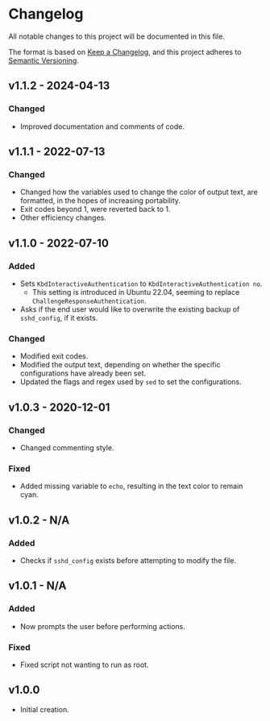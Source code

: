 # Changelog

All notable changes to this project will be documented in this file.

The format is based on [Keep a Changelog](https://keepachangelog.com/en/1.0.0/), and this project adheres to [Semantic Versioning](https://semver.org/spec/v2.0.0.html).

## v1.1.2 - 2024-04-13

### Changed

- Improved documentation and comments of code.

## v1.1.1 - 2022-07-13

### Changed

- Changed how the variables used to change the color of output text, are formatted, in the hopes of increasing portability.
- Exit codes beyond 1, were reverted back to 1.
- Other efficiency changes.

## v1.1.0 - 2022-07-10

### Added

- Sets `KbdInteractiveAuthentication` to `KbdInteractiveAuthentication no`.
  - This setting is introduced in Ubuntu 22.04, seeming to replace `ChallengeResponseAuthentication`.
- Asks if the end user would like to overwrite the existing backup of `sshd_config`, if it exists.

### Changed

- Modified exit codes.
- Modified the output text, depending on whether the specific configurations have already been set.
- Updated the flags and regex used by `sed` to set the configurations.

## v1.0.3 - 2020-12-01

### Changed

- Changed commenting style.

### Fixed

- Added missing variable to `echo`, resulting in the text color to remain cyan.

## v1.0.2 - N/A

### Added

- Checks if `sshd_config` exists before attempting to modify the file.

## v1.0.1 - N/A

### Added

- Now prompts the user before performing actions.

### Fixed

- Fixed script not wanting to run as root.

## v1.0.0

- Initial creation.
